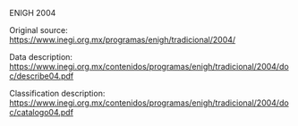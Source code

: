 ENIGH 2004

Original source: https://www.inegi.org.mx/programas/enigh/tradicional/2004/

Data description: https://www.inegi.org.mx/contenidos/programas/enigh/tradicional/2004/doc/describe04.pdf

Classification description: https://www.inegi.org.mx/contenidos/programas/enigh/tradicional/2004/doc/catalogo04.pdf
